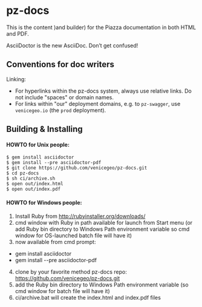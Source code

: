 # pz-docs

This is the content )and builder) for the Piazza documentation in both HTML and PDF.

AsciiDoctor is the new AsciiDoc. Don’t get confused!

## Conventions for doc writers

Linking:
- For hyperlinks within the pz-docs system, always use relative links. Do not include "spaces" or domain names.
- For links within "our" deployment domains, e.g. to `pz-swagger`, use `venicegeo.io` (the `prod` deployment). 

## Building & Installing

#### HOWTO for Unix people:

    $ gem install asciidoctor
    $ gem install --pre asciidoctor-pdf
    $ git clone https://github.com/venicegeo/pz-docs.git
    $ cd pz-docs
    $ sh ci/archive.sh
    $ open out/index.html
    $ open out/index.pdf

#### HOWTO for Windows people:

1. Install Ruby from http://rubyinstaller.org/downloads/
2. cmd window with Ruby in path available for launch from Start menu (or add Ruby bin directory to Windows Path environment variable so cmd window for OS-launched batch file will have it)
3. now available from cmd prompt:
 * gem install asciidoctor
 * gem install --pre asciidoctor-pdf
4. clone by your favorite method pz-docs repo: https://github.com/venicegeo/pz-docs.git
5. add the Ruby bin directory to Windows Path environment variable (so cmd window for batch file will have it)
6. ci/archive.bat will create the index.html and index.pdf files
